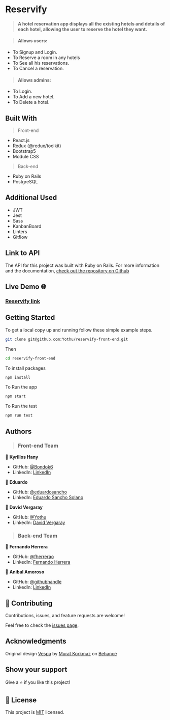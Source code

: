 # Reservify

> #### A hotel reservation app displays all the existing hotels and details of each hotel, allowing the user to reserve the hotel they want.

> #### Allows users:

- To Signup and Login.
- To Reserve a room in any hotels
- To See all his reservations.
- To Cancel a reservation.

> #### Allows admins:

- To Login.
- To Add a new hotel.
- To Delete a hotel.

## Built With

> Front-end

- React.js
- Redux (@redux/toolkit)
- Bootstrap5
- Module CSS

> Back-end

- Ruby on Rails
- PostgreSQL

## Additional Used

- JWT
- Jest
- Sass
- KanbanBoard
- Linters
- Gitflow

## Link to API
The API for this project was built with Ruby on Rails. For more information and the documentation, [check out the repository on Github](https://github.com/Yothu/hello-rails-back-end) 

## Live Demo 🌐

### [Reservify link](https://reservify.netlify.app/)

## Getting Started

To get a local copy up and running follow these simple example steps.

```sh
git clone git@github.com:Yothu/reservify-front-end.git 
```

Then 
```sh
cd reservify-front-end 
```

To install packages
```sh 
npm install
``` 

To Run the app
```sh 
npm start
```

To Run the test
```sh 
npm run test
```

## Authors

> <h3> Front-end Team </h3>

👤 **Kyrillos Hany**

- GitHub: [@Bondok6](https://github.com/Bondok6)
- LinkedIn: [LinkedIn](https://www.linkedin.com/in/kyrillos-hany/)

👤 **Eduardo**

- GitHub: [@eduardosancho](https://github.com/eduardosancho)
- LinkedIn: [Eduardo Sancho Solano](https://www.linkedin.com/in/eduardo-sancho-solano/)

👤 **David Vergaray**

- GitHub: [@Yothu](https://github.com/Yothu)
- LinkedIn: [David Vergaray](https://www.linkedin.com/in/david-vergaray-almontes-051a11127/)

> <h3> Back-end Team </h3>

👤 **Fernando Herrera**

- GitHub: [@fherrerao](https://github.com/fherrerao)
- LinkedIn: [Fernando Herrera](https://twitter.com/fherrera0206)

👤 **Anibal Amoroso**

- GitHub: [@githubhandle](https://github.com/sj1978)
- LinkedIn: [LinkedIn](https://linkedin.com/in/anibalamoroso)

## 🤝 Contributing

Contributions, issues, and feature requests are welcome!

Feel free to check the [issues page](../../issues/).

## Acknowledgments

Original design [Vespa](https://www.behance.net/gallery/26425031/Vespa-Responsive-Redesign/modules/173005583) by [Murat Korkmaz](https://www.behance.net/muratk) on [Behance](https://www.behance.net/)

## Show your support

Give a ⭐️ if you like this project!

## 📝 License

This project is [MIT](./MIT.md) licensed.
